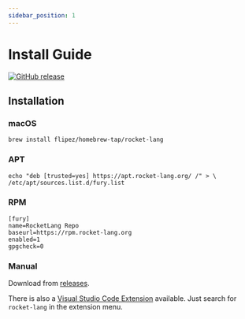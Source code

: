 ```yaml
---
sidebar_position: 1
---
```

# Install Guide

[![GitHub release](https://img.shields.io/github/release/flipez/rocket-lang.svg)](https://github.com/flipez/rocket-lang/releases/)

## Installation
### macOS
```
brew install flipez/homebrew-tap/rocket-lang
```

### APT
```
echo "deb [trusted=yes] https://apt.rocket-lang.org/ /" > \
/etc/apt/sources.list.d/fury.list
```

### RPM
```
[fury]
name=RocketLang Repo
baseurl=https://rpm.rocket-lang.org
enabled=1
gpgcheck=0
```
### Manual
Download from [releases](https://github.com/Flipez/rocket-lang/releases).

There is also a [Visual Studio Code Extension](https://marketplace.visualstudio.com/items?itemName=Flipez.rocket-lang-support) available. Just search for `rocket-lang` in the extension menu.